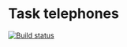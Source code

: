 # Task telephones

[![Build status](https://ci.appveyor.com/api/projects/status/wjhngts1itgfahmq?svg=true)](https://ci.appveyor.com/project/Nikoivan/telephones)
